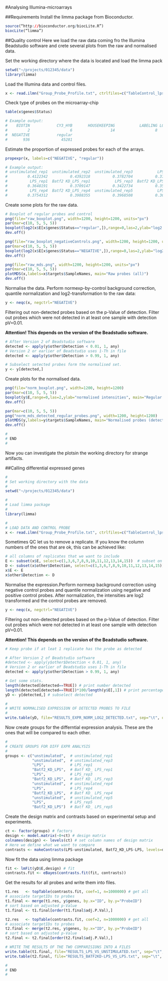 #Analysing Illumina-microarrays

##Requirements
Install the limma package from Bioconductor.
```r
source(“http://bioconductor.org/biocLite.R”)
biocLite(“limma”)
```

##Quality control
Here we load the raw data coming fro the Illumina Beadstudio software and crete several plots from the raw and normalised data.

Set the working directory where the data is located and load the limma pack
```r
setwd("~/projects/012345/data")
library(limma)
```

Load the Illumina data and control files. 
```r
x <- read.ilmn("Group_Probe_Profile.txt", ctrlfiles=c("TableControl_lps data.txt", "TableControl.txt"), other.columns="Detection")
```

Check type of probes on the microarray-chip
```r
table(x$genes$Status)

# Example output:
#    BIOTIN            CY3_HYB       HOUSEKEEPING           LABELING LOW_STRINGENCY_HYB
#         2                  6                 14                  8                  8
#  NEGATIVE            regular
#       936              45281
```

Estimate the proportion of expressed probes for each of the arrays.
```r
propexpr(x, labels=c("NEGATIVE", "regular"))

# Example output:
# unstimulated_rep1  unstimulated_rep2  unstimulated_rep3           LPS_rep2 Batf2 KD_ LPS_rep2
#         0.4122342          0.4392318          0.3782704          0.3745475          0.3565128
#          LPS_rep1  Batf2 KD_LPS_rep1           LPS_rep3  Batf2 KD_LPS_rep3  unstimulated_rep4
#         0.3648191          0.3709147          0.3422734          0.3539387          0.3943150
#          LPS_rep4  Batf2 KD_LPS_rep4  unstimulated_rep5           LPS_rep5  Batf2 KD_LPS_rep5
#         0.3754312          0.3988355          0.3968508          0.3656047          0.4068437
```

Create some plots for the raw data.
```r
# Boxplot of regular probes and control
png(file="raw_boxplot.png", width=1200, height=1200, units="px")
par(mar=c(10, 5, 5, 5))
boxplot(log2(x$E[x$genes$Status=="regular",]),range=0,las=2,ylab="log2 raw intensities", main="Regular probes")
dev.off()

png(file="raw_boxplot_negativeControls.png", width=1200, height=1200, units="px")
par(mar=c(10, 5, 5, 5))
boxplot(log2(x$E[x$genes$Status=="NEGATIVE",]),range=0,las=2,ylab="log2 raw intensities", main="Negative control probes")
dev.off()

png(file="raw_mds.png", width=1200, height=1200, units="px")
par(mar=c(10, 5, 5, 5))
plotMDS(x,labels=x$targets$SampleNames, main="Raw probes (all)")
dev.off()
```

Normalise the data. Perform normexp-by-control background correction, quantile normalization and log2-transformation to the raw data:
```r
y <- neqc(x, negctrl="NEGATIVE")
```
Filtering out non-detected probes based on the p-Value of detection. Filter out probes which were not detected in at least one sample with detection pV=0.01.

**Attention! This depends on the version of the Beadstudio software.**

```r
# After Version 2 of Beadstudio software
detected <- apply(y$other$Detection < 0.01, 1, any)
# Version 2 or earlier of Beadstudio uses 1-Th in file
detected <- apply(y$other$Detection > 0.99, 1, any)

# Subselect setected probes form the normalised set.
y <- y[detected,]
```

Create plots for the normalised data.
```r
png(file="norm_boxplot.png", width=1200, height=1200)
par(mar=c(10, 5, 5, 5))
boxplot(y$E,range=0,las=2,ylab="normalised intensities", main="Regular probes", units="px")
dev.off()

par(mar=c(10, 5, 5, 5))
png("norm_mds_detected_regular_probes.png", width=1200, height=1200)
plotMDS(y,labels=y$targets$SampleNames, main="Normalised probes (detected)")
dev.off()

#
# END
#
```

Now you can investigate the plotsin the working directory for strange artifacts.

##Calling differential expressed genes
```r
# 
# Set working directory with the data
#
setwd("~/projects/012345/data")

#
# Load limma package
#
library(limma)

#
# LOAD DATA AND CONTROL PROBE
x <- read.ilmn("Group_Probe_Profile.txt", ctrlfiles=c("TableControl_lps data.txt", "TableControl.txt"), other.columns="Detection")
```

Sometimes QC let us to remove a replicate. If you know the column numbers of the ones that are ok, this can be achieved like:
```r
# all columns of replicates that we want to include
E <- subset(x$E, select=c(1,3,6,7,8,9,10,11,12,13,14,15))  # subset on expression
D <- subset(x$other$Detection, select=c(1,3,6,7,8,9,10,11,12,13,14,15)) # subset on detection values
x$E <- E
x$other$Detection <- D
```

Normalise the expression.Perform normexp background correction using negative control probes and quantile normalization using negative and positive control probes. After normalization, the intensities are log2 transformed and the control probes are removed.
```r
y <- neqc(x, negctrl="NEGATIVE")
```

Filtering out non-detected probes based on the p-Value of detection. Filter out probes which were not detected in at least one sample with detection pV=0.01.

**Attention! This depends on the version of the Beadstudio software.**

```r
# Keep probe if at leat 1 replicate has the probe as detected

# After Version 2 of Beadstudio software
#detected <- apply(y$other$Detection < 0.01, 1, any)
# Version 2 or earlier of Beadstudio uses 1-Th in file
detected <- apply(y$other$Detection > 0.99, 1, any)

# Get some stats.
length(detected[detected==TRUE]) # print number detected
length(detected[detected==TRUE])*100/length(y$E[,1]) # print percentage detected
yD <- y[detected,] # subselect detected

#
# WRITE NORMALISED EXPRESSION OF DETECTED PROBES TO FILE
#
write.table(yD, file="RESULTS_EXPR_NORM_LOG2_DETECTED.txt", sep="\t", quote=FALSE, row.names=FALSE)
```

Now create groups for the differntial expression analysis. These are the ones that will be compared to each other.

```r
#
# CREATE GROUPS FOR DIFF EXPR ANALYSIS
#
groups <- c("unstimulated",  # unstimulated_rep1
            "unstimulated",  # unstimulated_rep3
            "LPS",           # LPS_rep1
            "Batf2_KD_LPS",  # Batf KD_ LPS_rep1
            "LPS",           # LPS_rep3
            "Batf2_KD_LPS",  # Batf KD_ LPS_rep3
            "unstimulated",  # unstimulated_rep4
            "LPS",           # LPS_rep4
            "Batf2_KD_LPS",  # Batf KD_ LPS_rep4
            "unstimulated",  # unstimulated_rep5
            "LPS",           # LPS_rep5
            "Batf2_KD_LPS")  # Batf KD_ LPS_rep5
```

Create the design matrix and contrasts based on experimental setup and experiments.
```r
ct <- factor(groups) # factors
design <- model.matrix(~0+ct) # design matrix
colnames(design) <- levels(ct) # set column names of design matrix
# Here we define what we want to compare
contrasts <- makeContrasts(LPS-unstimulated, Batf2_KD_LPS-LPS, levels=design) # create contrast matrix
```

Now fit the data using limma package
```r
fit <- lmFit(yD$E,design) # fit
contrasts.fit <- eBayes(contrasts.fit(fit, contrasts))
```

Get the results for all probes and write them into files.
```r
t1.res   <- topTable(contrasts.fit, coef=1, n=1000000) # get all
# associate targetIDs to probes
t1.final <- merge(t1.res, y$genes, by.x="ID", by.y="ProbeID")
# sort based on adjusted p-Value
t1.final <- t1.final[order(t1.final$adj.P.Val),] 

t2.res   <- topTable(contrasts.fit, coef=2, n=1000000) # get all
# associate targetIDs to probes
t2.final <- merge(t2.res, y$genes, by.x="ID", by.y="ProbeID") 
# sort based on adjusted p-Value
t2.final <- t2.final[order(t2.final$adj.P.Val),]

# WRITE THE RESULTS OF THE TWO COMPARISIONS INTO A FILES
write.table(t1.final, file="RESULTS_LPS_VS_UNSTIMULATED.txt", sep="\t", quote=FALSE, row.names=FALSE)
write.table(t2.final, file="RESULTS_BATF2KD-LPS_VS_LPS.txt", sep="\t", quote=FALSE, row.names=FALSE)

#
# END
#

```
